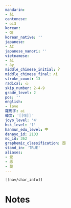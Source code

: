 ```yaml
---
mandarin:
- ài
cantonese:
- oi3
korean:
- 애
korean_native: ''
japanese:
- AI
japanese_nanori: ''
vietnamese:
- ái
- áy
middle_chinese_initial: ʔ
middle_chinese_final: ʌi
stroke_count: 13
radical: 心
skip_number: 2-4-9
grade_level: 2
pos: ''
english:
- love
羅馬字: ai
韓文: '[[애]]'
joyo_level: '4'
hsk_level: '1'
hanmun_edu_level: 中
danayo_id: 2103
mc_id: 362
graphemic_classification: 㤅
stand_in: 'TRUE'
aliases:
- 爱
- 㤅
- 薆
---
```

```meta-bind-embed
[[nav/char_info]]
```

# Notes
